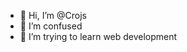 - 👋 Hi, I’m @Crojs
- 👀 I’m confused
- 🌱 I’m trying to learn web development

<!---
Crojs/Crojs is a ✨ special ✨ repository because its `README.md` (this file) appears on your GitHub profile.
You can click the Preview link to take a look at your changes.
--->
